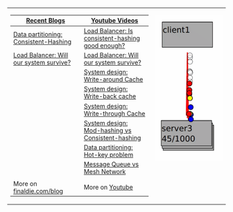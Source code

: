 <!--
**finaldie/finaldie** is a ✨ _special_ ✨ repository because its `README.md` (this file) appears on your GitHub profile.
### Hi there 👋

Here are some ideas to get you started:

- 🔭 I’m currently working on ...
- 🌱 I’m currently learning ...
- 👯 I’m looking to collaborate on ...
- 🤔 I’m looking for help with ...
- 💬 Ask me about ...
- 📫 How to reach me: ...
- 😄 Pronouns: ...
- ⚡ Fun fact: ...
-->

<table><tr><td valign="top" width="66%">

| [Recent Blogs][0]                             | [Youtube Videos][10000]                                                        | 
| --------------------------------------------- | ------------------------------------------------------------------------------ |
| [Data partitioning: Consistent-Hashing][1]    | [Load Balancer: Is consistent-hashing good enough?][10001]                     |
| [Load Balancer: Will our system survive?][2]  | [Load Balancer: Will our system survive?][10002]                               |
|                                               | [System design: Write-around Cache][10003]                                     |
|                                               | [System design: Write-back cache][10004]                                       |
|                                               | [System design: Write-through Cache][10005]                                    |
|                                               | [System design: Mod-hashing vs Consistent-hashing][10006]                      |
|                                               | [Data partitioning: Hot-key problem][10007]                                    |
|                                               | [Message Queue vs Mesh Network][10008]                                         |
|                                               |                                                                                |
| More on [finaldie.com/blog][0]                | More on [Youtube][10000]                                                       |

</td><td valign="top" width="34%">

![gh_profile](https://github.com/finaldie/finaldie/blob/master/img/gh_profile.gif)

</td></tr></table>


<!-- Blog -->
[0]: https://finaldie.com/blog/

<!-- Blog links -->
[1]: https://finaldie.com/blog/data-partitioning-consistent-hashing/
[2]: https://finaldie.com/blog/load-balancer-will-our-system-survive/


<!-- Youtube -->
[10000]: https://www.youtube.com/channel/UCi61auy7cm6PKWNkp0owf7Q

<!-- Youtube links -->
[10001]: https://youtu.be/Jb1UFTXcwnU
[10002]: https://youtu.be/HgpgzsNN44M
[10003]: https://youtu.be/mA5D48POAww
[10004]: https://youtu.be/-ucqTc1eDuI
[10005]: https://youtu.be/ptFn7f_SgSM
[10006]: https://youtu.be/2F88x0qiqlU
[10007]: https://youtu.be/vSIMWiDuBUc
[10008]: https://youtu.be/pyxfhhT0eb8
